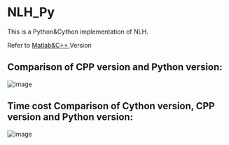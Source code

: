 # NLH_Py
This is a Python&Cython implementation of NLH.

Refer to [Matlab&C++ ](https://github.com/Dreamscape315/NLH)Version

## Comparison of CPP version and Python version:

![image](https://user-images.githubusercontent.com/45032480/167559535-9b030d39-fc61-46f2-8ee8-1e364668e583.png)

## Time cost Comparison of Cython version, CPP version and Python version:

![image](https://user-images.githubusercontent.com/45032480/167559739-216a3fcf-c1c9-4af6-b5c4-5553cd4edbe7.png)
